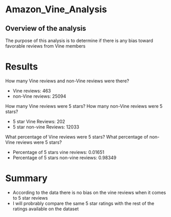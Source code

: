 # Amazon_Vine_Analysis

## Overview of the analysis

The purpose of this analysis is to determine if there is any bias toward favorable reviews from Vine members

# Results

How many Vine reviews and non-Vine reviews were there?
 * Vine reviews: 463
 * non-Vine reviews: 25094

How many Vine reviews were 5 stars? How many non-Vine reviews were 5 stars?
 * 5 star Vine Reviews: 202
 * 5 star non-vine Reviews: 12033

What percentage of Vine reviews were 5 stars? What percentage of non-Vine reviews were 5 stars?
 * Percentage of 5 stars vine reviews: 0.01651
 * Percentage of 5 stars non-vine reviews: 0.98349

# Summary

 * According to the data  there is no bias on the vine reviews when it comes to 5 star reviews
 * I will probrably compare the same 5 star ratings with the rest of the ratings available on the dataset


